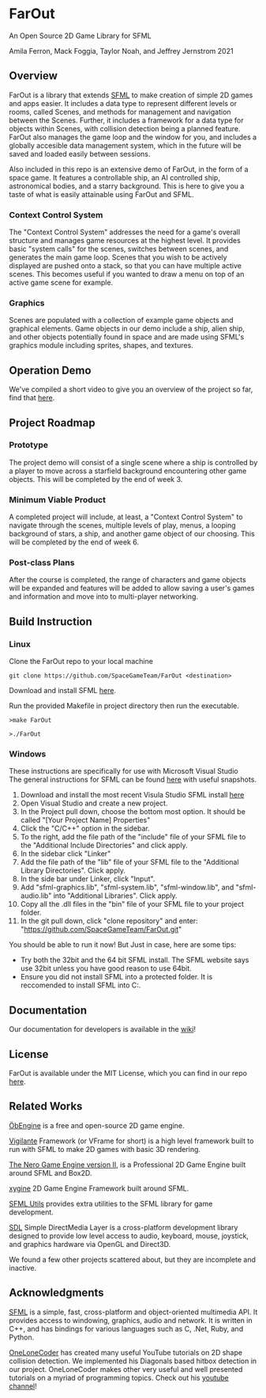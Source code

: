 # FarOut
An Open Source 2D Game Library for SFML 

Amila Ferron, Mack Foggia, Taylor Noah, and Jeffrey Jernstrom 2021


## Overview

FarOut is a library that extends [SFML](https://www.sfml-dev.org/) to make creation of simple 2D games and apps easier. It includes a data type to represent different levels or rooms, called Scenes, and methods for management and navigation between the Scenes. Further, it includes a framework for a data type for objects within Scenes, with collision detection being a planned feature. FarOut also manages the game loop and the window for you, and includes a globally accesible data management system, which in the future will be saved and loaded easily between sessions.

Also included in this repo is an extensive demo of FarOut, in the form of a space game. It features a controllable ship, an AI controlled ship, astronomical bodies, and a starry background. This is here to give you a taste of what is easily attainable using FarOut and SFML.

### Context Control System

The "Context Control System" addresses the need for a game's overall structure and manages game resources at the highest level. It provides basic "system calls" for the scenes, switches between scenes, and generates the main game loop. Scenes that you wish to be actively displayed are pushed onto a stack, so that you can have multiple active scenes. This becomes useful if you wanted to draw a menu on top of an active game scene for example.

### Graphics

Scenes are populated with a collection of example game objects and graphical elements. Game objects in our demo include a ship, alien ship, and other objects potentially found in space and are made using SFML's graphics module including sprites, shapes, and textures. 


## Operation Demo

We've compiled a short video to give you an overview of the project so far, find that [here](youtube.com).

## Project Roadmap

### Prototype

The project demo will consist of a single scene where a ship is controlled by a player to move across a starfield background encountering other game objects. This will be completed by the end of week 3.

### Minimum Viable Product

A completed project will include, at least, a "Context Control System" to navigate through the scenes, multiple levels of play, menus, a looping background of stars, a ship, and another game object of our choosing. This will be completed by the end of week 6.

### Post-class Plans

After the course is completed, the range of characters and game objects will be expanded and features will be added to allow saving a user's games and information and move into to multi-player networking.


## Build Instruction

### Linux

Clone the FarOut repo to your local machine
~~~
git clone https://github.com/SpaceGameTeam/FarOut <destination>
~~~

Download and install SFML <a href=https://www.sfml-dev.org/tutorials/2.5/start-linux.php>here</a>.

Run the provided Makefile in project directory then run the executable.
~~~
>make FarOut

>./FarOut
~~~

### Windows  
These instructions are specifically for use with Microsoft Visual Studio  
The general instructions for SFML can be found [here](https://www.sfml-dev.org/tutorials/2.5/start-vc.php) with useful snapshots.  
1) Download and install the most recent Visula Studio SFML install [here](https://www.sfml-dev.org/download/sfml/2.5.1/)  
2) Open Visual Studio and create a new project.  
3) In the Project pull down, choose the bottom most option. It should be called "[Your Project Name] Properties"  
4) Click the "C/C++" option in the sidebar.  
5) To the right, add the file path of the "include" file of your SFML file to the "Additional Include Directories" and click apply.  
6) In the sidebar click "Linker"  
7) Add the file path of the  "lib" file of your SFML file to the "Additional Library Directories". Click apply.
8) In the side bar under Linker, click "Input".   
9) Add "sfml-graphics.lib", "sfml-system.lib", "sfml-window.lib", and "sfml-audio.lib" into "Additional Libraries". Click apply.  
10) Copy all the .dll files in the "bin" file of your SFML file to your project folder.  
11) In the git pull down, click "clone repository" and enter: "https://github.com/SpaceGameTeam/FarOut.git"  

You should be able to run it now! But Just in case, here are some tips:
- Try both the 32bit and the 64 bit SFML install. The SFML website says use 32bit unless you have good reason to use 64bit.
- Ensure you did not install SFML into a protected folder. It is reccomended to install SFML into C:\.


## Documentation

Our documentation for developers is available in the [wiki](https://github.com/SpaceGameTeam/FarOut/wiki)!


## License

FarOut is available under the MIT License, which you can find in our repo [here](https://github.com/SpaceGameTeam/FarOut/blob/dev/LICENSE).


## Related Works

[ÖbEngine](https://github.com/ObEngine/ObEngine) is a free and open-source 2D game engine.

[Vigilante](https://github.com/gamepopper/Vigilante-Game-Framework) Framework (or VFrame for short) is a high level framework built to run with SFML to make 2D games with basic 3D rendering.

[The Nero Game Engine version II](https://github.com/NeroGames/Nero-Game-Engineu), is a Professional 2D Game Engine built around SFML and Box2D.

[xygine](https://github.com/fallahn/xygine) 2D Game Engine Framework built around SFML.

[SFML Utils](https://github.com/Krozark/SFML-utils) provides extra utilities to the SFML library for game development.

[SDL](https://www.libsdl.org/) Simple DirectMedia Layer is a cross-platform development library designed to provide low level access to audio, keyboard, mouse, joystick, and graphics hardware via OpenGL and Direct3D.

We found a few other projects scattered about, but they are incomplete and inactive.

## Acknowledgments 

[SFML](https://github.com/SFML/SFML) is a simple, fast, cross-platform and object-oriented multimedia API. It provides access to windowing, graphics, audio and network. It is written in C++, and has bindings for various languages such as C, .Net, Ruby, and Python.

[OneLoneCoder](https://github.com/OneLoneCoder) has created many useful YouTube tutorials on 2D shape collision detection. We implemented his Diagonals based hitbox detection in our project. OneLoneCoder makes other very useful and well presented tutorials on a myriad of programming topics. Check out his [youtube channel](https://www.youtube.com/channel/UC-yuWVUplUJZvieEligKBkA)! 
